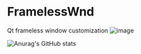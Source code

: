 # FramelessWnd
Qt frameless window customization
![image](https://user-images.githubusercontent.com/15946864/120525075-52097280-c40a-11eb-8da4-8d067110d353.png)

![Anurag's GitHub stats](https://github-readme-stats.vercel.app/api?username=chifandeyu&bg_color=30,e96443,904e95&title_color=fff&text_color=fff)
